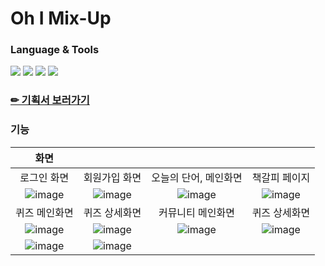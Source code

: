 # Oh I Mix-Up
### Language & Tools
<div style="display: inline">
  <img src="https://img.shields.io/badge/JAVA-007396?style=for-the-badge&logo=java&logoColor=white">
  <img src="https://img.shields.io/badge/Kotlin-7F52FF?style=for-the-badge&logo=Kotlin&logoColor=white">
  <img src="https://img.shields.io/badge/Firebase-FFCA28?style=for-the-badge&logo=Firebase&logoColor=white">
  <img src="https://img.shields.io/badge/Android Studio-3DDC84?style=for-the-badge&logo=Android Studio&logoColor=white">
</div>

### [✏ 기획서 보러가기](https://www.canva.com/design/DAFVADMjz8U/l8KxE1-YbtaGgwEDLVe-Aw/view?utm_content=DAFVADMjz8U&utm_campaign=designshare&utm_medium=link2&utm_source=sharebutton)

### 기능
|화면||||
|:---:|:---:|:---:|:---:|
| 로그인 화면 | 회원가입 화면| 오늘의 단어, 메인화면 | 책갈피 페이지 |
|![image](https://user-images.githubusercontent.com/86298664/208276036-10a84594-327b-4b98-9211-289781f6b312.png)|![image](https://user-images.githubusercontent.com/86298664/208276296-b1e09f33-ad65-4e7c-8458-80dc626511e8.png)|![image](https://user-images.githubusercontent.com/86298664/208276194-70eea2e3-05ca-419f-a967-1275530dfcd2.png)|![image](https://user-images.githubusercontent.com/86298664/208276190-1ba35329-3147-478b-8316-f0db02b75f5f.png)|
| 퀴즈 메인화면 | 퀴즈 상세화면 | 커뮤니티 메인화면 | 퀴즈 상세화면 |
|![image](https://user-images.githubusercontent.com/86298664/208276205-daba086c-10ad-4f6b-a05d-bd4610b811ce.png)|![image](https://user-images.githubusercontent.com/86298664/208276206-8260fa3a-3fde-459d-b9c0-175d31debc8e.png)|![image](https://user-images.githubusercontent.com/86298664/208276232-a30aafa5-db63-4353-aeac-1e9cd5361299.png)|![image](https://user-images.githubusercontent.com/86298664/208276236-ede9bc09-7b4d-4f4b-9431-8c83adec1f7e.png)|
|![image](https://user-images.githubusercontent.com/86298664/208276244-818530b0-4374-46d6-a330-5c141e9bb5f3.png)|![image](https://user-images.githubusercontent.com/86298664/208276246-e3655d37-bae0-49f2-bae6-2f4057efc0cd.png)|

